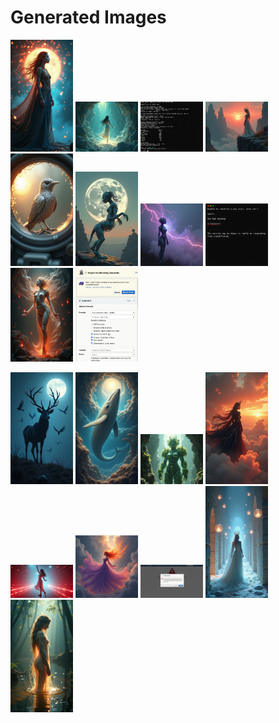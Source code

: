# Generated Images



<img src="2025_07_25_01.png" width="100"/> <img src="2025_07_25_02.png" width="100"/> <img src="2025_07_25_03.png" width="100"/> <img src="2025_07_25_04.png" width="100"/> <img src="2025_07_25_05.png" width="100"/> <img src="2025_07_25_06.png" width="100"/> <img src="2025_07_25_07.png" width="100"/> <img src="2025_07_25_08.png" width="100"/> <img src="2025_07_25_09.png" width="100"/> <img src="2025_07_25_10.png" width="100"/>

<img src="2025_07_25_11.png" width="100"/> <img src="2025_07_25_12.png" width="100"/> <img src="2025_07_25_13.png" width="100"/> <img src="2025_07_25_14.png" width="100"/> <img src="2025_07_25_15.png" width="100"/> <img src="2025_07_25_16.png" width="100"/> <img src="2025_07_25_17.png" width="100"/> <img src="2025_07_25_18.png" width="100"/> <img src="2025_07_25_19.png" width="100"/>